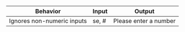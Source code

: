 |Behavior|Input|Output|
|----|------|-----|
|Ignores non-numeric inputs| se, # | Please enter a number|
